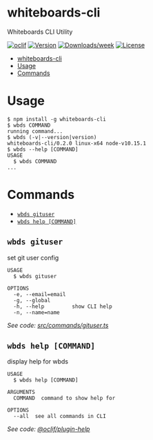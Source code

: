 # whiteboards-cli

Whiteboards CLI Utility

[![oclif](https://img.shields.io/badge/cli-oclif-brightgreen.svg)](https://oclif.io)
[![Version](https://img.shields.io/npm/v/whiteboards-cli.svg)](https://npmjs.org/package/whiteboards-cli)
[![Downloads/week](https://img.shields.io/npm/dw/whiteboards-cli.svg)](https://npmjs.org/package/whiteboards-cli)
[![License](https://img.shields.io/npm/l/whiteboards-cli.svg)](https://github.com/whiteboards/whiteboards-cli/blob/master/package.json)

<!-- toc -->
* [whiteboards-cli](#whiteboards-cli)
* [Usage](#usage)
* [Commands](#commands)
<!-- tocstop -->

# Usage

<!-- usage -->
```sh-session
$ npm install -g whiteboards-cli
$ wbds COMMAND
running command...
$ wbds (-v|--version|version)
whiteboards-cli/0.2.0 linux-x64 node-v10.15.1
$ wbds --help [COMMAND]
USAGE
  $ wbds COMMAND
...
```
<!-- usagestop -->

# Commands

<!-- commands -->
* [`wbds gituser`](#wbds-gituser)
* [`wbds help [COMMAND]`](#wbds-help-command)

## `wbds gituser`

set git user config

```
USAGE
  $ wbds gituser

OPTIONS
  -e, --email=email
  -g, --global
  -h, --help         show CLI help
  -n, --name=name
```

_See code: [src/commands/gituser.ts](https://github.com/whiteboards/whiteboards-cli/blob/v0.2.0/src/commands/gituser.ts)_

## `wbds help [COMMAND]`

display help for wbds

```
USAGE
  $ wbds help [COMMAND]

ARGUMENTS
  COMMAND  command to show help for

OPTIONS
  --all  see all commands in CLI
```

_See code: [@oclif/plugin-help](https://github.com/oclif/plugin-help/blob/v2.1.6/src/commands/help.ts)_
<!-- commandsstop -->
